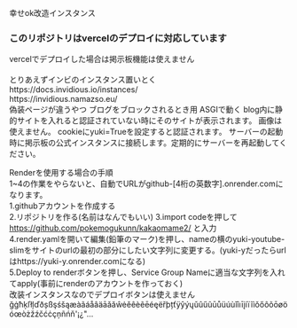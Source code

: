 幸せok改造インスタンス
 <h3>このリポジトリはvercelのデプロイに対応しています</h3>
vercelでデプロイした場合は掲示板機能は使えません
<br><br>
とりあえずインビのインスタンス置いとく<br>
https://docs.invidious.io/instances/<br>
https://invidious.namazso.eu/<br>
偽装ページが違うやつ  
ブログをブロックされるとき用  
ASGIで動く  
blog内に静的サイトを入れると認証されていない時にそのサイトが表示されます。  
画像は使えません。  
cookieにyuki=Trueを設定すると認証されます。  
サーバーの起動時に掲示板の公式インスタンスに接続します。定期的にサーバーを再起動してください。  

Renderを使用する場合の手順  
1~4の作業をやらないと、自動でURLがgithub-[4桁の英数字].onrender.comになります。  
1.githubアカウントを作成する  
2.リポジトリを作る(名前はなんでもいい) 
3.import codeを押して https://github.com/pokemogukunn/kakaomame2/ と入力  
4.render.yamlを開いて編集(鉛筆のマーク)を押し、nameの横のyuki-youtube-slimをサイトのurlの最初の部分にしたい文字列に変更する。(yuki-yだったらurlはhttps://yuki-y.onrender.comになる)  
5.Deploy to renderボタンを押し、Service Group Nameに適当な文字列を入れてapply(事前にrenderのアカウントを作っておく)<br>
改装インスタンスなのでデプロイボタンは使えません<br>
ğġħķľłļďðșßşśšąæàãáåâäāǎăŵėěêèẽēéęëřþțťÿŷýųǔûűũūůüúùǐîıīįíïĩìǒőôõōøöóœòżžźčćċçņñńň'¡¿"…
